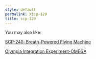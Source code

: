 ```yaml
---
style: default
permalink: Xscp-129
title: scp-129
---
```

You may also like:

[SCP-240: Breath-Powered Flying Machine](http://scp-wiki.net/scp-240)

[Olympia Integration Experiment-OMEGA](http://scp-wiki.net/olympia-integration-experiment-omega)

